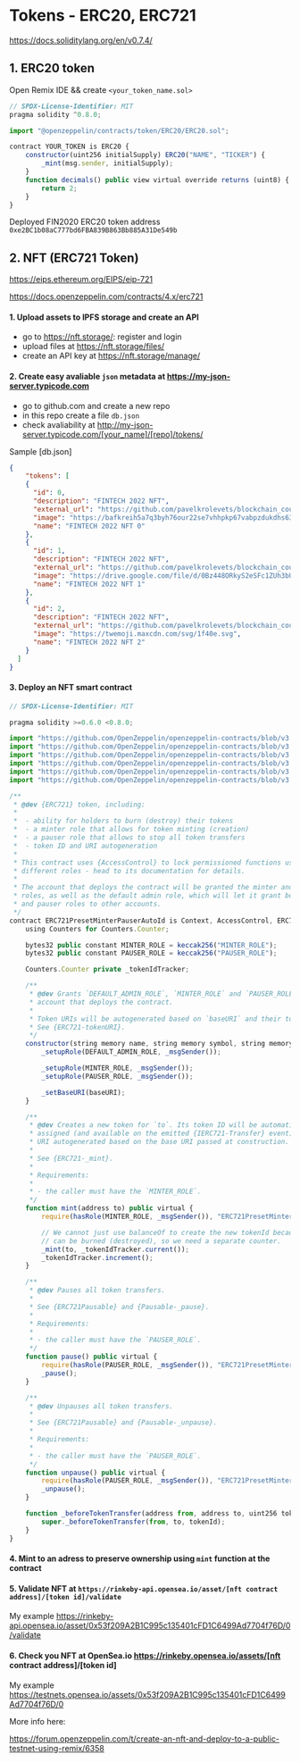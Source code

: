 # Tokens - ERC20, ERC721

https://docs.soliditylang.org/en/v0.7.4/

## 1. ERC20 token 

Open Remix IDE && create `<your_token_name.sol>` 

```js
// SPDX-License-Identifier: MIT
pragma solidity ^0.8.0;

import "@openzeppelin/contracts/token/ERC20/ERC20.sol";

contract YOUR_TOKEN is ERC20 {
    constructor(uint256 initialSupply) ERC20("NAME", "TICKER") {
        _mint(msg.sender, initialSupply);
    }
    function decimals() public view virtual override returns (uint8) {
        return 2;
    }
}
```
Deployed FIN2020 ERC20 token address
`0xe2BC1b08aC777bd6FBA839B863Bb885A31De549b`

## 2. NFT (ERC721 Token)

https://eips.ethereum.org/EIPS/eip-721

https://docs.openzeppelin.com/contracts/4.x/erc721

#### 1. Upload assets to IPFS storage and create an API

- go to https://nft.storage/: register and login
- upload files at https://nft.storage/files/
- create an API key at https://nft.storage/manage/


#### 2. Create easy avaliable `json` metadata at https://my-json-server.typicode.com

- go to github.com and create a new repo
- in this repo create a file `db.json`
- check avaliability at http://my-json-server.typicode.com/[your_name]/[repo]/tokens/

Sample [db.json]

```json
{
    "tokens": [
    {
      "id": 0,
      "description": "FINTECH 2022 NFT",
      "external_url": "https://github.com/pavelkrolevets/blockchain_course/tree/main/Module_2",
      "image": "https://bafkreih5a7q3byh76our22se7vhhpkp67vabpzdukdhs633zkvka7klxsi.ipfs.dweb.link/",
      "name": "FINTECH 2022 NFT 0"
    },
    {
      "id": 1,
      "description": "FINTECH 2022 NFT",
      "external_url": "https://github.com/pavelkrolevets/blockchain_course/tree/main/Module_2",
      "image": "https://drive.google.com/file/d/0Bz448ORkyS2eSFc1ZUh3bUpubWs/view?usp=sharing&resourcekey=0-ABtvc0gJBxLDTKPgZWW1Yg",
      "name": "FINTECH 2022 NFT 1"
    },
    {
      "id": 2,
      "description": "FINTECH 2022 NFT",
      "external_url": "https://github.com/pavelkrolevets/blockchain_course/tree/main/Module_2",
      "image": "https://twemoji.maxcdn.com/svg/1f40e.svg",
      "name": "FINTECH 2022 NFT 2"
    }
  ]
}
```




#### 3. Deploy an NFT smart contract 

```js
// SPDX-License-Identifier: MIT

pragma solidity >=0.6.0 <0.8.0;

import "https://github.com/OpenZeppelin/openzeppelin-contracts/blob/v3.4.0/contracts/access/AccessControl.sol";
import "https://github.com/OpenZeppelin/openzeppelin-contracts/blob/v3.4.0/contracts/utils/Context.sol";
import "https://github.com/OpenZeppelin/openzeppelin-contracts/blob/v3.4.0/contracts/utils/Counters.sol";
import "https://github.com/OpenZeppelin/openzeppelin-contracts/blob/v3.4.0/contracts/token/ERC721/ERC721.sol";
import "https://github.com/OpenZeppelin/openzeppelin-contracts/blob/v3.4.0/contracts/token/ERC721/ERC721Burnable.sol";
import "https://github.com/OpenZeppelin/openzeppelin-contracts/blob/v3.4.0/contracts/token/ERC721/ERC721Pausable.sol";

/**
 * @dev {ERC721} token, including:
 *
 *  - ability for holders to burn (destroy) their tokens
 *  - a minter role that allows for token minting (creation)
 *  - a pauser role that allows to stop all token transfers
 *  - token ID and URI autogeneration
 *
 * This contract uses {AccessControl} to lock permissioned functions using the
 * different roles - head to its documentation for details.
 *
 * The account that deploys the contract will be granted the minter and pauser
 * roles, as well as the default admin role, which will let it grant both minter
 * and pauser roles to other accounts.
 */
contract ERC721PresetMinterPauserAutoId is Context, AccessControl, ERC721Burnable, ERC721Pausable {
    using Counters for Counters.Counter;

    bytes32 public constant MINTER_ROLE = keccak256("MINTER_ROLE");
    bytes32 public constant PAUSER_ROLE = keccak256("PAUSER_ROLE");

    Counters.Counter private _tokenIdTracker;

    /**
     * @dev Grants `DEFAULT_ADMIN_ROLE`, `MINTER_ROLE` and `PAUSER_ROLE` to the
     * account that deploys the contract.
     *
     * Token URIs will be autogenerated based on `baseURI` and their token IDs.
     * See {ERC721-tokenURI}.
     */
    constructor(string memory name, string memory symbol, string memory baseURI) public ERC721(name, symbol) {
        _setupRole(DEFAULT_ADMIN_ROLE, _msgSender());

        _setupRole(MINTER_ROLE, _msgSender());
        _setupRole(PAUSER_ROLE, _msgSender());

        _setBaseURI(baseURI);
    }

    /**
     * @dev Creates a new token for `to`. Its token ID will be automatically
     * assigned (and available on the emitted {IERC721-Transfer} event), and the token
     * URI autogenerated based on the base URI passed at construction.
     *
     * See {ERC721-_mint}.
     *
     * Requirements:
     *
     * - the caller must have the `MINTER_ROLE`.
     */
    function mint(address to) public virtual {
        require(hasRole(MINTER_ROLE, _msgSender()), "ERC721PresetMinterPauserAutoId: must have minter role to mint");

        // We cannot just use balanceOf to create the new tokenId because tokens
        // can be burned (destroyed), so we need a separate counter.
        _mint(to, _tokenIdTracker.current());
        _tokenIdTracker.increment();
    }

    /**
     * @dev Pauses all token transfers.
     *
     * See {ERC721Pausable} and {Pausable-_pause}.
     *
     * Requirements:
     *
     * - the caller must have the `PAUSER_ROLE`.
     */
    function pause() public virtual {
        require(hasRole(PAUSER_ROLE, _msgSender()), "ERC721PresetMinterPauserAutoId: must have pauser role to pause");
        _pause();
    }

    /**
     * @dev Unpauses all token transfers.
     *
     * See {ERC721Pausable} and {Pausable-_unpause}.
     *
     * Requirements:
     *
     * - the caller must have the `PAUSER_ROLE`.
     */
    function unpause() public virtual {
        require(hasRole(PAUSER_ROLE, _msgSender()), "ERC721PresetMinterPauserAutoId: must have pauser role to unpause");
        _unpause();
    }

    function _beforeTokenTransfer(address from, address to, uint256 tokenId) internal virtual override(ERC721, ERC721Pausable) {
        super._beforeTokenTransfer(from, to, tokenId);
    }
}
```
#### 4. Mint to an adress to preserve ownership using `mint` function at the contract



#### 5. Validate NFT at `https://rinkeby-api.opensea.io/asset/[nft contract address]/[token id]/validate`

My example https://rinkeby-api.opensea.io/asset/0x53f209A2B1C995c135401cFD1C6499Ad7704f76D/0/validate

#### 6. Check you NFT at OpenSea.io https://rinkeby.opensea.io/assets/[nft contract address]/[token id]

My example https://testnets.opensea.io/assets/0x53f209A2B1C995c135401cFD1C6499Ad7704f76D/0

More info here:

https://forum.openzeppelin.com/t/create-an-nft-and-deploy-to-a-public-testnet-using-remix/6358